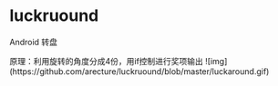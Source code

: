 # luckruound
<p>Android 转盘</p>
原理：利用旋转的角度分成4份，用if控制进行奖项输出
 ![img](https://github.com/arecture/luckruound/blob/master/luckaround.gif)
